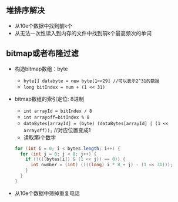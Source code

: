 ## 堆排序解决

- 从10e个数据中找到前k个
- 从无法一次性读入到内存的文件中找到前k个最高频次的单词

## bitmap或者布隆过滤

- 构造bitmap数组：byte

  - `byte[] databyte = new byte[1<<29] //可以表示2^31的数据`
  - `long bitIndex = num + (1 << 31)`

- bitmap数组的索引定位: 8进制

  - `int arrayId = bitIndex / 8`
  - `int arrayoff=bitIndex % 8`  
  - `dataBytes[arrayId] = (byte) (dataBytes[arrayId] | (1 << arrayoff));`   //对应位置变成1
  - 读取第i个数字

  ```java
  for (int i = 0; i < bytes.length; i++) {
  	for (int j = 0; j < 8; j++) {
      if (!(((bytes[i]) & (1 << j)) == 0)) {
        int number = (int) ((((long) i * 8 + j) - (1 << 31)));
      }
    }
  }
  ```

  

- 从10e个数据中筛掉重复电话

  

